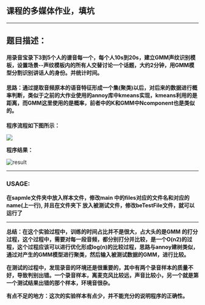 ## 课程的多媒体作业，填坑

***

##  题目描述：

#### 用录音宝录下3到5个人的谱音每一个，每个人10s到20s，建立GMM声纹识别模板，设置场景--声纹模板内的所有人交替讨论一个话题，大约2分钟，用GMM模型分割识别讲话人的身份。并统计时间。

#### 思路：通过提取音频原本的语音特征形成一个集(聚类)以后，对后来的数据进行概率判断，类似于之前的大作业使用的annoy库中kmeans实现，kmeans利用的是距离，而GMM这里使用的是概率，前者中的K和GMM中Ncomponent也是类似的。

**程序流程如下图所示：**

![](https://github.com/miaogen123/daily-coding/raw/master/GMM/procedure.png)

**程序结果：**

![result](https://github.com/miaogen123/daily-coding/raw/master/GMM/result_co.jpg)

***

### USAGE:

**在sapmle文件夹中放入样本文件，修改main 中的files对应的文件名和对应的name(上一行), 并且在文件夹下 放入被测试文件，修改beTestFile文件，就可以运行了**

*****

**总结：在这个实验过程中，训练的时间占比并不是很大，占大头的是GMM 的打分过程，这个过程中，需要对每一段音频，都分别打分并比较，是一个O(n2)的过程，这个过程应该可以进行优化形成log(n)的比较过程，思路与annoy建树类似，通过对产生的GMM模型进行聚类，然后输入被测试数据的GMM，进行比较。**

**在测试的过程中，发现录音的环境还是很重要的，其中有两个录音样本的质量不好，导致判别出错。一个录音样本，离麦克风比较远，声音比较小，另一个就是第一个测试结果出错的那个样本，环境音很杂。**

**有点不足的地方：这次的实验样本有点少，并不能充分的说明程序的正确性。**
